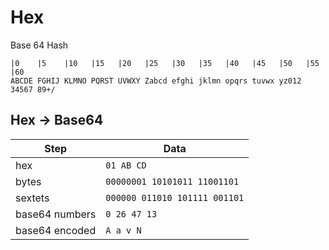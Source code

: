 # Hex

Base 64 Hash

```text
|0    |5    |10   |15   |20   |25   |30   |35   |40   |45   |50   |55   |60
ABCDE FGHIJ KLMNO PQRST UVWXY Zabcd efghi jklmn opqrs tuvwx yz012 34567 89+/
```

## Hex -> Base64

| Step | Data |
|-------|-------|
| hex | `01 AB CD` |
| bytes | `00000001 10101011 11001101` |
| sextets | `000000 011010 101111 001101` |
| base64 numbers | `0 26 47 13` |
| base64 encoded | `A a v N` |
